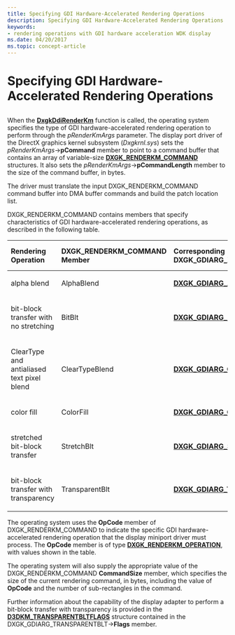 ```yaml
---
title: Specifying GDI Hardware-Accelerated Rendering Operations
description: Specifying GDI Hardware-Accelerated Rendering Operations
keywords:
- rendering operations with GDI hardware acceleration WDK display
ms.date: 04/20/2017
ms.topic: concept-article
---
```


# Specifying GDI Hardware-Accelerated Rendering Operations


## <span id="ddk_introduction_to_command_and_dma_buffers_gg"></span><span id="DDK_INTRODUCTION_TO_COMMAND_AND_DMA_BUFFERS_GG"></span>


When the [**DxgkDdiRenderKm**](/windows-hardware/drivers/ddi/d3dkmddi/nc-d3dkmddi-dxgkddi_renderkm) function is called, the operating system specifies the type of GDI hardware-accelerated rendering operation to perform through the *pRenderKmArgs* parameter. The display port driver of the DirectX graphics kernel subsystem (*Dxgkrnl.sys*) sets the *pRenderKmArgs*-&gt;**pCommand** member to point to a command buffer that contains an array of variable-size [**DXGK\_RENDERKM\_COMMAND**](/windows-hardware/drivers/ddi/d3dkmddi/ns-d3dkmddi-_dxgk_renderkm_command) structures. It also sets the *pRenderKmArgs*-&gt;**pCommandLength** member to the size of the command buffer, in bytes.

The driver must translate the input DXGK\_RENDERKM\_COMMAND command buffer into DMA buffer commands and build the patch location list.

DXGK\_RENDERKM\_COMMAND contains members that specify characteristics of GDI hardware-accelerated rendering operations, as described in the following table.

<table>
<colgroup>
<col width="25%" />
<col width="25%" />
<col width="25%" />
<col width="25%" />
</colgroup>
<thead>
<tr class="header">
<th align="left">Rendering Operation</th>
<th align="left">DXGK_RENDERKM_COMMAND Member</th>
<th align="left">Corresponding DXGK_GDIARG_XXX Structure</th>
<th align="left">Corresponding DXGK_RENDERKM_OPERATION Value</th>
</tr>
</thead>
<tbody>
<tr class="odd">
<td align="left"><p>alpha blend</p></td>
<td align="left"><p>AlphaBlend</p></td>
<td align="left"><p><a href="/windows-hardware/drivers/ddi/d3dkmddi/ns-d3dkmddi-_dxgk_gdiarg_alphablend" data-raw-source="[&lt;strong&gt;DXGK_GDIARG_ALPHABLEND&lt;/strong&gt;](/windows-hardware/drivers/ddi/d3dkmddi/ns-d3dkmddi-_dxgk_gdiarg_alphablend)"><strong>DXGK_GDIARG_ALPHABLEND</strong></a></p></td>
<td align="left"><p>DXGK_GDIOP_ALPHABLEND = 3</p></td>
</tr>
<tr class="even">
<td align="left"><p>bit-block transfer with no stretching</p></td>
<td align="left"><p>BitBlt</p></td>
<td align="left"><p><a href="/windows-hardware/drivers/ddi/d3dkmddi/ns-d3dkmddi-_dxgk_gdiarg_bitblt" data-raw-source="[&lt;strong&gt;DXGK_GDIARG_BITBLT&lt;/strong&gt;](/windows-hardware/drivers/ddi/d3dkmddi/ns-d3dkmddi-_dxgk_gdiarg_bitblt)"><strong>DXGK_GDIARG_BITBLT</strong></a></p></td>
<td align="left"><p>DXGK_GDIOP_BITBLT = 1</p></td>
</tr>
<tr class="odd">
<td align="left"><p>ClearType and antialiased text pixel blend</p></td>
<td align="left"><p>ClearTypeBlend</p></td>
<td align="left"><p><a href="/windows-hardware/drivers/ddi/d3dkmddi/ns-d3dkmddi-_dxgk_gdiarg_cleartypeblend" data-raw-source="[&lt;strong&gt;DXGK_GDIARG_CLEARTYPEBLEND&lt;/strong&gt;](/windows-hardware/drivers/ddi/d3dkmddi/ns-d3dkmddi-_dxgk_gdiarg_cleartypeblend)"><strong>DXGK_GDIARG_CLEARTYPEBLEND</strong></a></p></td>
<td align="left"><p>DXGK_GDIOP_CLEARTYPEBLEND = 7</p></td>
</tr>
<tr class="even">
<td align="left"><p>color fill</p></td>
<td align="left"><p>ColorFill</p></td>
<td align="left"><p><a href="/windows-hardware/drivers/ddi/d3dkmddi/ns-d3dkmddi-_dxgk_gdiarg_colorfill" data-raw-source="[&lt;strong&gt;DXGK_GDIARG_COLORFILL&lt;/strong&gt;](/windows-hardware/drivers/ddi/d3dkmddi/ns-d3dkmddi-_dxgk_gdiarg_colorfill)"><strong>DXGK_GDIARG_COLORFILL</strong></a></p></td>
<td align="left"><p>DXGK_GDIOP_COLORFILL = 2</p></td>
</tr>
<tr class="odd">
<td align="left"><p>stretched bit-block transfer</p></td>
<td align="left"><p>StretchBlt</p></td>
<td align="left"><p><a href="/windows-hardware/drivers/ddi/d3dkmddi/ns-d3dkmddi-_dxgk_gdiarg_stretchblt" data-raw-source="[&lt;strong&gt;DXGK_GDIARG_STRETCHBLT&lt;/strong&gt;](/windows-hardware/drivers/ddi/d3dkmddi/ns-d3dkmddi-_dxgk_gdiarg_stretchblt)"><strong>DXGK_GDIARG_STRETCHBLT</strong></a></p></td>
<td align="left"><p>DXGK_GDIOP_STRETCHBLT = 4</p></td>
</tr>
<tr class="even">
<td align="left"><p>bit-block transfer with transparency</p></td>
<td align="left"><p>TransparentBlt</p></td>
<td align="left"><p><a href="/windows-hardware/drivers/ddi/d3dkmddi/ns-d3dkmddi-_dxgk_gdiarg_transparentblt" data-raw-source="[&lt;strong&gt;DXGK_GDIARG_TRANSPARENTBLT&lt;/strong&gt;](/windows-hardware/drivers/ddi/d3dkmddi/ns-d3dkmddi-_dxgk_gdiarg_transparentblt)"><strong>DXGK_GDIARG_TRANSPARENTBLT</strong></a></p></td>
<td align="left"><p>DXGK_GDIOP_TRANSPARENTBLT = 6</p></td>
</tr>
</tbody>
</table>

 

The operating system uses the **OpCode** member of DXGK\_RENDERKM\_COMMAND to indicate the specific GDI hardware-accelerated rendering operation that the display miniport driver must process. The **OpCode** member is of type [**DXGK\_RENDERKM\_OPERATION**](/windows-hardware/drivers/ddi/d3dkmddi/ne-d3dkmddi-_dxgk_renderkm_operation), with values shown in the table.

The operating system will also supply the appropriate value of the DXGK\_RENDERKM\_COMMAND **CommandSize** member, which specifies the size of the current rendering command, in bytes, including the value of **OpCode** and the number of sub-rectangles in the command.

Further information about the capability of the display adapter to perform a bit-block transfer with transparency is provided in the [**D3DKM\_TRANSPARENTBLTFLAGS**](/windows-hardware/drivers/ddi/d3dkmddi/ns-d3dkmddi-_d3dkm_transparentbltflags) structure contained in the DXGK\_GDIARG\_TRANSPARENTBLT-&gt;**Flags** member.

